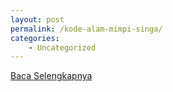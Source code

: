 ```yaml
---
layout: post
permalink: /kode-alam-mimpi-singa/
categories:
    - Uncategorized
---
```


[Baca Selengkapnya](/08)